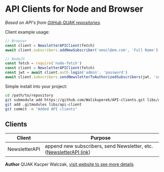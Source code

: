 # API Clients for Node and Browser

*Based on API's from [GitHub QUAK repositories](https://github.com/walikuperek).*

Client example usage:
```javascript copy
// Browser
const client = NewsletterAPIClient(fetch)
await client.subscribers.addNewSubscriber('email@em.com', 'Full Name') // will send confirmation email

// NodeJS
const fetch = require('node-fetch')
const client = NewsletterAPIClient(fetch)
const jwt = await client.auth.login('admin', 'password')
await client.subscribers.sendNewsletterToAuthorizedSubscribers(jwt, 'subject', '1st newsletter message 🎉🎂')
```

Simple install into your project:
```bash copy
cd /path/to/repository
git submodule add https://github.com/Walikuperek/API-clients.git libs/api-client
git add .gitmodules libs/api-client
git commit -m "Added API clients"
```

## Clients

| Client        | Purpose                                                                                                                        |
|---------------|--------------------------------------------------------------------------------------------------------------------------------|
| NewsletterAPI | append new subscribers, send Newsletter, etc. ([NewsletterAPI link](https://github.com/Walikuperek/NewsletterAPI/tree/master)) |


**Author**
QUAK Kacper Walczak, [visit website to see more details](https://quak.com.pl)
